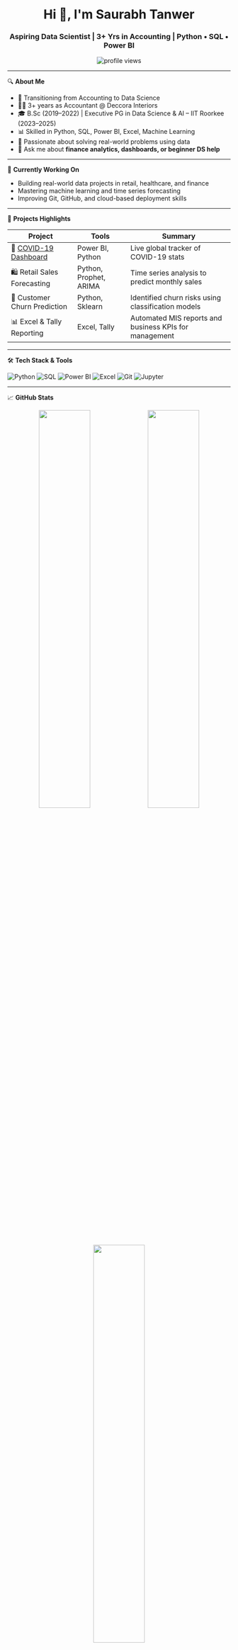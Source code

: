 <h1 align="center">Hi 👋, I'm Saurabh Tanwer</h1>
<h3 align="center">Aspiring Data Scientist | 3+ Yrs in Accounting | Python • SQL • Power BI</h3>

<p align="center">
  <img src="https://komarev.com/ghpvc/?username=mrsaurabhtanwer&label=Profile%20views&color=0e75b6&style=flat" alt="profile views" />
</p>

---

🔍 **About Me**

- 🔁 Transitioning from Accounting to Data Science  
- 👨‍💼 3+ years as Accountant @ Deccora Interiors  
- 🎓 B.Sc (2019–2022) | Executive PG in Data Science & AI – IIT Roorkee (2023–2025)  
- 📊 Skilled in Python, SQL, Power BI, Excel, Machine Learning  
- 🚀 Passionate about solving real-world problems using data  
- 💬 Ask me about **finance analytics, dashboards, or beginner DS help**

---

🧠 **Currently Working On**
- Building real-world data projects in retail, healthcare, and finance  
- Mastering machine learning and time series forecasting  
- Improving Git, GitHub, and cloud-based deployment skills

---

📌 **Projects Highlights**

| Project | Tools | Summary |
|--------|-------|---------|
| 🦠 [COVID-19 Dashboard](https://github.com/mrsaurabhtanwer/COVID-PowerBI-Dashboard) | Power BI, Python | Live global tracker of COVID-19 stats |
| 🛍️ Retail Sales Forecasting | Python, Prophet, ARIMA | Time series analysis to predict monthly sales |
| 🧾 Customer Churn Prediction | Python, Sklearn | Identified churn risks using classification models |
| 📊 Excel & Tally Reporting | Excel, Tally | Automated MIS reports and business KPIs for management |

---

🛠 **Tech Stack & Tools**

![Python](https://img.shields.io/badge/-Python-black?style=flat-square&logo=python)
![SQL](https://img.shields.io/badge/-SQL-informational?style=flat-square&logo=mysql)
![Power BI](https://img.shields.io/badge/-PowerBI-darkorange?style=flat-square&logo=powerbi)
![Excel](https://img.shields.io/badge/-Excel-green?style=flat-square&logo=microsoft-excel)
![Git](https://img.shields.io/badge/-Git-black?style=flat-square&logo=git)
![Jupyter](https://img.shields.io/badge/-Jupyter-orange?style=flat-square&logo=jupyter)

---

📈 **GitHub Stats**

<p align="center">
  <img src="https://github-readme-stats.vercel.app/api?username=mrsaurabhtanwer&show_icons=true&theme=radical" width="48%" />
  <img src="https://github-readme-streak-stats.herokuapp.com/?user=mrsaurabhtanwer&theme=radical" width="48%" />
</p>
<p align="center">
  <img src="https://github-readme-stats.vercel.app/api/top-langs/?username=mrsaurabhtanwer&layout=compact&theme=radical" width="48%" />
</p>

---

📬 **Connect With Me**
- 🔗 [LinkedIn](https://www.linkedin.com/in/saurabh-tanwer-accountant-datascience/)
- 💻 [GitHub](https://github.com/mrsaurabhtanwer)
